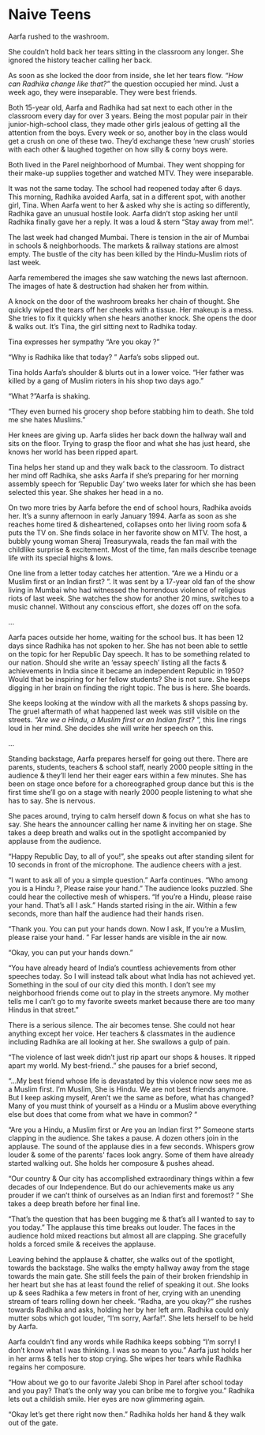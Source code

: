 # Naive Teens

Aarfa rushed to the washroom.

She couldn’t hold back her tears sitting in the classroom any longer. She ignored the history teacher calling her back.

As soon as she locked the door from inside, she let her tears flow. *“How can Radhika change like that?”* the question occupied her mind. Just a week ago, they were inseparable. They were best friends.

Both 15-year old, Aarfa and Radhika had sat next to each other in the classroom every day for over 3 years. Being the most popular pair in their junior-high-school class, they made other girls jealous of getting all the attention from the boys. Every week or so, another boy in the class would get a crush on one of these two. They’d exchange these ‘new crush’ stories with each other & laughed together on how silly & corny boys were.

Both lived in the Parel neighborhood of Mumbai. They went shopping for their make-up supplies together and watched MTV. They were inseparable.

It was not the same today. The school had reopened today after 6 days. This morning, Radhika avoided Aarfa, sat in a different spot, with another girl, Tina. When Aarfa went to her & asked why she is acting so differently, Radhika gave an unusual hostile look. Aarfa didn’t stop asking her until Radhika finally gave her a reply. It was a loud & stern “Stay away from me!”.

The last week had changed Mumbai. There is tension in the air of Mumbai in schools & neighborhoods. The markets & railway stations are almost empty. The bustle of the city has been killed by the Hindu-Muslim riots of last week.

Aarfa remembered the images she saw watching the news last afternoon. The images of hate & destruction had shaken her from within.

A knock on the door of the washroom breaks her chain of thought. She quickly wiped the tears off her cheeks with a tissue. Her makeup is a mess. She tries to fix it quickly when she hears another knock. She opens the door & walks out. It’s Tina, the girl sitting next to Radhika today.

Tina expresses her sympathy “Are you okay ?”

“Why is Radhika like that today? ” Aarfa’s sobs slipped out.

Tina holds Aarfa’s shoulder & blurts out in a lower voice. “Her father was killed by a gang of Muslim rioters in his shop two days ago.”

“What ?”Aarfa is shaking.

“They even burned his grocery shop before stabbing him to death. She told me she hates Muslims.”

Her knees are giving up. Aarfa slides her back down the hallway wall and sits on the floor. Trying to grasp the floor and what she has just heard, she knows her world has been ripped apart.

Tina helps her stand up and they walk back to the classroom. To distract her mind off Radhika, she asks Aarfa if she’s preparing for her morning assembly speech for ‘Republic Day’ two weeks later for which she has been selected this year. She shakes her head in a no.

On two more tries by Aarfa before the end of school hours, Radhika avoids her. It’s a sunny afternoon in early January 1994. Aarfa as soon as she reaches home tired & disheartened, collapses onto her living room sofa & puts the TV on. She finds solace in her favorite show on MTV. The host, a bubbly young woman Sheraj Treasurywala, reads the fan mail with the childlike surprise & excitement. Most of the time, fan mails describe teenage life with its special highs & lows.

One line from a letter today catches her attention. “Are we a Hindu or a Muslim first or an Indian first? ”. It was sent by a 17-year old fan of the show living in Mumbai who had witnessed the horrendous violence of religious riots of last week. She watches the show for another 20 mins, switches to a music channel. Without any conscious effort, she dozes off on the sofa.

…

Aarfa paces outside her home, waiting for the school bus. It has been 12 days since Radhika has not spoken to her. She has not been able to settle on the topic for her Republic Day speech. It has to be something related to our nation. Should she write an ‘essay speech’ listing all the facts & achievements in India since it became an independent Republic in 1950? Would that be inspiring for her fellow students? She is not sure. She keeps digging in her brain on finding the right topic. The bus is here. She boards.

She keeps looking at the window with all the markets & shops passing by. The gruel aftermath of what happened last week was still visible on the streets. *“Are we a Hindu, a Muslim first or an Indian first? ”,* this line rings loud in her mind. She decides she will write her speech on this.

…

Standing backstage, Aarfa prepares herself for going out there. There are parents, students, teachers & school staff, nearly 2000 people sitting in the audience & they’ll lend her their eager ears within a few minutes. She has been on stage once before for a choreographed group dance but this is the first time she’ll go on a stage with nearly 2000 people listening to what she has to say. She is nervous.

She paces around, trying to calm herself down & focus on what she has to say. She hears the announcer calling her name & inviting her on stage. She takes a deep breath and walks out in the spotlight accompanied by applause from the audience.

“Happy Republic Day, to all of you!”, she speaks out after standing silent for 10 seconds in front of the microphone. The audience cheers with a jest.

“I want to ask all of you a simple question.” Aarfa continues. “Who among you is a Hindu ?, Please raise your hand.” The audience looks puzzled. She could hear the collective mesh of whispers. “If you’re a Hindu, please raise your hand. That’s all I ask.” Hands started rising in the air. Within a few seconds, more than half the audience had their hands risen.

“Thank you. You can put your hands down. Now I ask, If you’re a Muslim, please raise your hand. ” Far lesser hands are visible in the air now.

“Okay, you can put your hands down.”

“You have already heard of India’s countless achievements from other speeches today. So I will instead talk about what India has not achieved yet. Something in the soul of our city died this month. I don’t see my neighborhood friends come out to play in the streets anymore. My mother tells me I can’t go to my favorite sweets market because there are too many Hindus in that street.”

There is a serious silence. The air becomes tense. She could not hear anything except her voice. Her teachers & classmates in the audience including Radhika are all looking at her. She swallows a gulp of pain.

“The violence of last week didn’t just rip apart our shops & houses. It ripped apart my world. My best-friend..” she pauses for a brief second,

“…My best friend whose life is devastated by this violence now sees me as a Muslim first. I’m Muslim, She is Hindu. We are not best friends anymore. But I keep asking myself, Aren’t we the same as before, what has changed? Many of you must think of yourself as a Hindu or a Muslim above everything else but does that come from what we have in common? “

“Are you a Hindu, a Muslim first or Are you an Indian first ?” Someone starts clapping in the audience. She takes a pause. A dozen others join in the applause. The sound of the applause dies in a few seconds. Whispers grow louder & some of the parents' faces look angry. Some of them have already started walking out. She holds her composure & pushes ahead.

“Our country & Our city has accomplished extraordinary things within a few decades of our Independence. But do our achievements make us any prouder if we can’t think of ourselves as an Indian first and foremost? ” She takes a deep breath before her final line.

“That’s the question that has been bugging me & that’s all I wanted to say to you today.” The applause this time breaks out louder. The faces in the audience hold mixed reactions but almost all are clapping. She gracefully holds a forced smile & receives the applause.

Leaving behind the applause & chatter, she walks out of the spotlight, towards the backstage. She walks the empty hallway away from the stage towards the main gate. She still feels the pain of their broken friendship in her heart but she has at least found the relief of speaking it out. She looks up & sees Radhika a few meters in front of her, crying with an unending stream of tears rolling down her cheek. “Radha, are you okay?” she rushes towards Radhika and asks, holding her by her left arm. Radhika could only mutter sobs which got louder, “I’m sorry, Aarfa!”. She lets herself to be held by Aarfa.

Aarfa couldn’t find any words while Radhika keeps sobbing “I’m sorry! I don’t know what I was thinking. I was so mean to you.” Aarfa just holds her in her arms & tells her to stop crying. She wipes her tears while Radhika regains her composure.

“How about we go to our favorite Jalebi Shop in Parel after school today and you pay? That’s the only way you can bribe me to forgive you.” Radhika lets out a childish smile. Her eyes are now glimmering again.

“Okay let’s get there right now then.” Radhika holds her hand & they walk out of the gate.